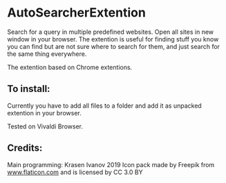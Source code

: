 # AutoSearcherExtention
Search for a query in multiple predefined websites.
Open all sites in new window in your browser. 
The extention is useful for finding stuff you know you can find but are not sure where to search for them, and just search for the same thing everywhere.

The extention based on Chrome extentions.

## To install:
Currently you have to add all files to a folder and add it as unpacked extention in your browser.

Tested on Vivaldi Browser.

## Credits:
Main programming: Krasen Ivanov 2019
Icon pack made by Freepik from www.flaticon.com and is licensed by CC 3.0 BY